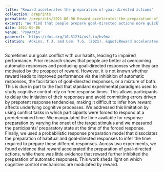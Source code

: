 ```yaml
---
title: "Reward accelerates the preparation of goal-directed actions"
collection: preprints
permalink: /preprints/2021-06-06-Reward-accelerates-the-preparation-of-goal-directed-actions
excerpt: "We find that people prepare goal-directed actions more quickly when they are motivated by reward. <br/><img src='/images/mot_simon_img.png'>"
date: 2021-06-06
venue: 'PsyArXiv'
paperurl: 'https://doi.org/10.31234/osf.io/hv9mz'
citation: 'Adkins, T.J. and Lee, T.G. (2021). &quot;Reward accelerates the preparation of goal-directed actions.&quot; <i>PsyArXiv</i>.'
---
```


Sometimes our goals conflict with our habits, leading to impaired performance. Prior research shows that people are better at overcoming automatic responses and producing goal-directed responses when they are motivated by the prospect of reward. However, it is not known whether reward leads to improved performance via the inhibition of automatic responses, the facilitation of goal-directed responses, or a mixture of both. This is due in part to the fact that standard experimental paradigms used to study cognitive control rely on free response times. This allows participants to delay the initiation of their responses and avoid committing errors driven by prepotent response tendencies, making it difficult to infer how reward affects underlying cognitive processes. We addressed this limitation by using conflict tasks in which participants were forced to respond at a predetermined time. We manipulated the time available for response preparation by varying the onset of the target stimulus and we measured the participants' preparatory state at the time of the forced response. Finally, we used a probabilistic response preparation model that dissociates the preparation of habitual and goal-directed responses to infer the time required to prepare these different responses. Across two experiments, we found evidence that reward accelerated the preparation of goal-directed actions, while there was little evidence that reward further inhibited the preparation of automatic responses. This work sheds light on which cognitive control mechanisms are modulated by reward.

